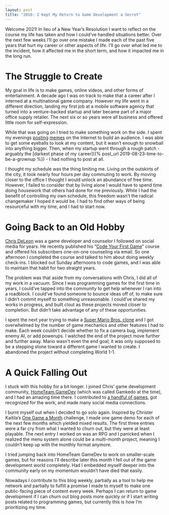 ```yaml
---
layout: post
title: "2016: I Kept My Return to Game Development a Secret"
---
```


Welcome 2021! In lieu of a New Year’s Resolution I want to reflect on the course my life has taken and how I could’ve handled situations better. Over the next few weeks I’ll go over one mistake I made each of the past five years that hurt my career or other aspects of life. I’ll go over what led me to the incident, how it affected me in the short term, and how it impacted me in the long run.

# The Struggle to Create

My goal in life is to make games, online videos, and other forms of entertainment. A decade ago I was on track to make that a career after I interned at a multinational game company. However my life went in a different direction, landing my first job at a mobile software agency that turned into a venture-backed startup and later became part of a major office supply retailer. The next six or so years were all business and offered little room for self-expression.

While that was going on I tried to make something work on the side. I spent my evenings [posting](https://dandelarosa64.tumblr.com/post/40580200459/a-version-of-the-big-3-image-from-mlb-memes-for) [memes](https://dandelarosa64.tumblr.com/post/41923877108/when-memes-collide) on the Internet to build an audience. I was able to get some eyeballs to look at my content, but it wasn’t enough to snowball into anything bigger. Then, when my startup went through a rough patch - arguably the [darkest phase of my career]({% post_url 2019-08-23-time-to-be-a-grownup %}) - I had nothing to post at all.

I thought my schedule was the thing limiting me. Living on the outskirts of the city, it took nearly four hours per day commuting to work. By moving closer to the office I thought I would unlock an abundance of free time. However, I failed to consider that by living alone I would have to spend time doing housework that others had done for me previously. While I had the benefit of controlling my own schedule, this freedom wasn’t the radical changemaker I hoped it would be. I had to find other ways of being resourceful with my time, and I had to start now.

# Going Back to an Old Hobby

[Chris DeLeon](https://twitter.com/ChrisDeLeon) was a game developer and counselor I followed on social media for years. He recently published his “[Code Your First Game](https://www.udemy.com/course/code-your-first-game/)” course and offered his subscribers one-on-one counseling via email. So one afternoon I completed the course and talked to him about doing weekly check-ins. I blocked out Sunday afternoons to code games, and I was able to maintain that habit for two straight years.

The problem was that aside from my conversations with Chris, I did all of my work in a vacuum. Since I was programming games for the first time in years, I could’ve tapped into the community to get help whenever I ran into a roadblock. I could’ve found someone to bounce ideas off of, to make sure I didn’t commit myself to something unreasonable. I could’ve shared my works in progress, and built clout as these projects moved closer to completion. But didn’t take advantage of any of these opportunities.

I spent the next year trying to make a [Super Mario Bros. clone](https://github.com/dandelarosa/MarioClone) and I got overwhelmed by the number of game mechanics and other features I had to make. Each week couldn’t decide whether to fix a camera bug, implement enemy AI, or add powerups. I watched the end of the project move further and further away. Mario wasn’t even the end goal; it was only supposed to be a stepping stone toward a different game I wanted to create. I abandoned the project without completing World 1-1.


# A Quick Falling Out

I stuck with this hobby for a bit longer. I joined Chris’ game development community, [HomeTeam GameDev](https://hometeamgamedev.com/) (which was called Gamkedo at the time), and I had an amazing time there. I contributed to [a handful of games](https://itch.io/c/299485/gamkedo-games), got recognized for the work, and made many social media connections.

I burnt myself out when I decided to go solo again. Inspired by Christer Kaitila’s [One Game a Month](http://www.onegameamonth.com/) challenge, I made one game demo for each of the next few months which yielded mixed results. The first three entries were a far cry from what I wanted to churn out, but they were at least playable. The next entry I worked on was an RPG and I panicked when I realized the menu system alone could be a multi-month project, meaning I couldn’t keep up with the monthly format anymore. 

I tried jumping back into HomeTeam GameDev to work on smaller-scale games, but for reasons I’ll describe later this month I fell out of the game development world completely. Had I embedded myself deeper into the community early on my momentum wouldn’t have died that easily.

Nowadays I contribute to this blog weekly, partially as a tool to help me network and partially to fulfill a promise I made to myself to make one public-facing piece of content every week. Perhaps I can return to game development if I can churn out blog posts more quickly or if I start writing posts related to programming games, but currently this is how I’m prioritizing my time.
